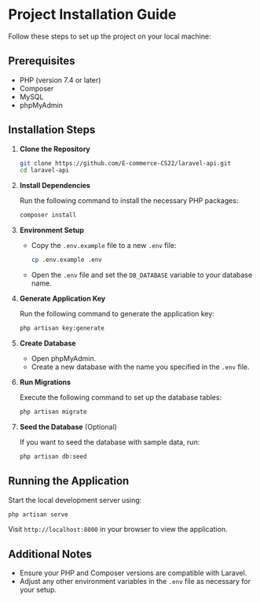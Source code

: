 # Project Installation Guide

Follow these steps to set up the project on your local machine:

## Prerequisites

- PHP (version 7.4 or later)
- Composer
- MySQL
- phpMyAdmin

## Installation Steps

1. **Clone the Repository**

   ```bash
   git clone https://github.com/E-commerce-CS22/laravel-api.git
   cd laravel-api
   ```

2. **Install Dependencies**

   Run the following command to install the necessary PHP packages:

   ```bash
   composer install
   ```

3. **Environment Setup**

   - Copy the `.env.example` file to a new `.env` file:

     ```bash
     cp .env.example .env
     ```

   - Open the `.env` file and set the `DB_DATABASE` variable to your database name.

4. **Generate Application Key**

   Run the following command to generate the application key:

   ```bash
   php artisan key:generate
   ```

5. **Create Database**

   - Open phpMyAdmin.
   - Create a new database with the name you specified in the `.env` file.

6. **Run Migrations**

   Execute the following command to set up the database tables:

   ```bash
   php artisan migrate
   ```

7. **Seed the Database** (Optional)

   If you want to seed the database with sample data, run:

   ```bash
   php artisan db:seed
   ```

## Running the Application

Start the local development server using:

```bash
php artisan serve
```

Visit `http://localhost:8000` in your browser to view the application.

## Additional Notes

- Ensure your PHP and Composer versions are compatible with Laravel.
- Adjust any other environment variables in the `.env` file as necessary for your setup.